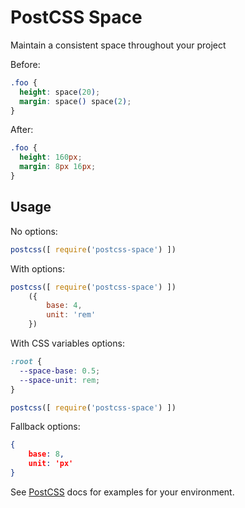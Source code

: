 # PostCSS Space

Maintain a consistent space throughout your project

Before:

```css
.foo {
  height: space(20);
  margin: space() space(2);
}
```

After:

```css
.foo {
  height: 160px;
  margin: 8px 16px;
}
```

## Usage

No options:

```js
postcss([ require('postcss-space') ])
```

With options:

```js
postcss([ require('postcss-space') ])
    ({
        base: 4,
        unit: 'rem'
    })
```

With CSS variables options:

```css
:root {
  --space-base: 0.5;
  --space-unit: rem;
}
```

```js
postcss([ require('postcss-space') ])
```

Fallback options:

```json
{
    base: 8,
    unit: 'px'
}
```

See [PostCSS](https://github.com/postcss/postcss) docs for examples for your environment.
